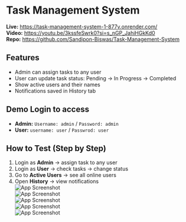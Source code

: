 # Task Management System

**Live:** https://task-management-system-1-877v.onrender.com/  
**Video:** https://youtu.be/3kssfeSwrk0?si=s_nGP_JahiHGkKd0  
**Repo:** https://github.com/Sandipon-Biswas/Task-Management-System  

## Features
- Admin can assign tasks to any user  
- User can update task status: Pending → In Progress → Completed  
- Show active users and their names  
- Notifications saved in History tab  

## Demo Login to access
- **Admin:** `Username: admin` / `Password: admin`  
- **User:** `username: user` / `Passwrod: user`  

## How to Test (Step by Step)
1. Login as **Admin** → assign task to any user  
2. Login as **User** → check tasks → change status  
3. Go to **Active Users** → see all online users  
4. Open **History** → view notifications  
![App Screenshot](https://i.ibb.co.com/4wF92CQj/hostory.png)  
![App Screenshot](https://i.ibb.co.com/svYRVdwS/user-dadh.png)  
![App Screenshot](https://i.ibb.co.com/RGBywRRx/sdfsdf.png)  
![App Screenshot](https://i.ibb.co.com/222h61F/Fire-Shot-Capture-028-Visdfsdf.png)  
![App Screenshot](https://i.ibb.co.com/Ngm8fDHg/Fire-Shot-Capture-026-Vite-React-task-management-system-1-877v-onrender-com.png)  






